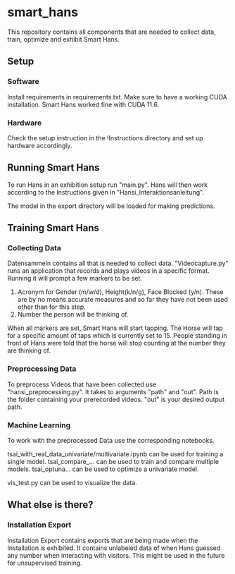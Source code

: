 # smart_hans
This repository contains all components that are needed to collect data, train, optimize and exhibit Smart Hans. 


## Setup

### Software

Install requirements in requirements.txt. Make sure to have a working CUDA installation. Smart Hans worked fine with CUDA 11.6.

### Hardware

Check the setup instruction in the !Instructions directory and set up hardware accordingly.

## Running Smart Hans

To run Hans in an exhibition setup run "main.py". Hans will then work according to the Instructions given in "Hansi_Interaktionsanleitung".

The model in the export directory will be loaded for making predictions.



## Training Smart Hans

### Collecting Data

Datensammeln contains all that is needed to collect data. "Videocapture.py" runs an application that records and plays videos in a specific format. Running it will prompt a few markers to be set.

1. Acronym for Gender (m/w/d), Height(k/n/g), Face Blocked (y/n). These are by no means accurate measures and so far they have not been used other than for this step.
2. Number the person will be thinking of.

When all markers are set, Smart Hans will start tapping. The Horse will tap for a specific amount of taps which is currently set to 15. People standing in front of Hans were told that the horse will stop counting at the number they are thinking of. 

### Preprocessing Data

To preprocess Videos that have  been collected use "hansi_preprocessing.py". It takes to arguments "path" and "out". Path is the folder containing your prerecorded videos. "out" is your desired output path. 

### Machine Learning

To work with the preprocessed Data use the corresponding notebooks.

tsai_with_real_data_univariate/multivariate.ipynb can be used for training a single model.
tsai_compare_... can be used to train and compare multiple models.
tsai_optuna... can be used to optimize a univariate model.

vis_test.py can be used to visualize the data.

## What else is there?

### Installation Export

Installation Export contains exports that are being made when the Installation is exhibited. It contains unlabeled data of when Hans guessed any number when interacting with visitors. This might be used in the future for unsupervised training.




